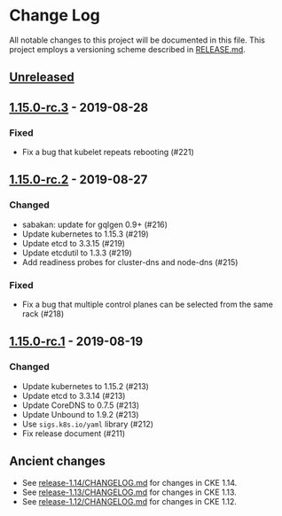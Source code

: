 # Change Log

All notable changes to this project will be documented in this file.
This project employs a versioning scheme described in [RELEASE.md](RELEASE.md#versioning).

## [Unreleased]

## [1.15.0-rc.3] - 2019-08-28

### Fixed
- Fix a bug that kubelet repeats rebooting (#221)

## [1.15.0-rc.2] - 2019-08-27

### Changed
- sabakan: update for gqlgen 0.9+ (#216)
- Update kubernetes to 1.15.3  (#219)
- Update etcd to 3.3.15  (#219)
- Update etcdutil to 1.3.3  (#219)
- Add readiness probes for cluster-dns and node-dns (#215)

### Fixed
- Fix a bug that multiple control planes can be selected from the same rack (#218)

## [1.15.0-rc.1] - 2019-08-19

### Changed
- Update kubernetes to 1.15.2  (#213)
- Update etcd to 3.3.14  (#213)
- Update CoreDNS to 0.7.5  (#213)
- Update Unbound to 1.9.2  (#213)
- Use `sigs.k8s.io/yaml` library (#212)
- Fix release document (#211)


## Ancient changes

* See [release-1.14/CHANGELOG.md](https://github.com/cybozu-go/cke/blob/release-1.14/CHANGELOG.md) for changes in CKE 1.14.
* See [release-1.13/CHANGELOG.md](https://github.com/cybozu-go/cke/blob/release-1.13/CHANGELOG.md) for changes in CKE 1.13.
* See [release-1.12/CHANGELOG.md](https://github.com/cybozu-go/cke/blob/release-1.12/CHANGELOG.md) for changes in CKE 1.12.

[Unreleased]: https://github.com/cybozu-go/cke/compare/v1.15.0-rc.3...HEAD
[1.15.0-rc.3]: https://github.com/cybozu-go/cke/compare/v1.15.0-rc.2...v1.15.0-rc.3
[1.15.0-rc.2]: https://github.com/cybozu-go/cke/compare/v1.15.0-rc.1...v1.15.0-rc.2
[1.15.0-rc.1]: https://github.com/cybozu-go/cke/compare/v1.14.14...v1.15.0-rc.1
